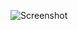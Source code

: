 ![Screenshot](https://raw.githubusercontent.com/Cryakl/Ultimate-RAT-Collection/refs/heads/main/DarkMoon/DarkMoon%205.0%20Beta1/Screenshot.png)
